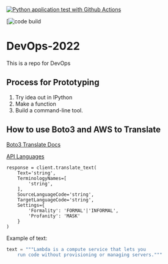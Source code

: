 [![Python application test with Github Actions](https://github.com/noahgift/DevOps-2022/actions/workflows/main.yml/badge.svg)](https://github.com/noahgift/DevOps-2022/actions/workflows/main.yml)

[![code build](https://codebuild.us-east-1.amazonaws.com/badges?uuid=eyJlbmNyeXB0ZWREYXRhIjoiakljZmdVdldhd3VPaVpDMTdUMFp1S21RSktUMGttYzVsb1BvS1NiSUFybGVxbWcvNE05dUR3SWRsTHczVDRpVFdwNWhBRHRPOTVYNllyYTQ2KzhMZ0FRPSIsIml2UGFyYW1ldGVyU3BlYyI6IjRLSGxOVXNWUG9wVFhJOVYiLCJtYXRlcmlhbFNldFNlcmlhbCI6MX0%3D&branch=main)

# DevOps-2022
This is a repo for DevOps

## Process for Prototyping

1.  Try idea out in IPython
2.  Make a function
3.  Build a command-line tool.


## How to use Boto3 and AWS to Translate

[Boto3 Translate Docs](https://boto3.amazonaws.com/v1/documentation/api/latest/reference/services/translate.html#Translate.Client.translate_text)

[API Languages](https://docs.aws.amazon.com/translate/latest/dg/API_ListLanguages.html)

```
response = client.translate_text(
    Text='string',
    TerminologyNames=[
        'string',
    ],
    SourceLanguageCode='string',
    TargetLanguageCode='string',
    Settings={
        'Formality': 'FORMAL'|'INFORMAL',
        'Profanity': 'MASK'
    }
)
```

Example of text:

```python
text = """Lambda is a compute service that lets you 
    run code without provisioning or managing servers."""
```


